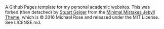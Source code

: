 A Github Pages template for my personal academic websites. This was forked (then detached) by [Stuart Geiger](https://github.com/staeiou) from the [Minimal Mistakes Jekyll Theme](https://mmistakes.github.io/minimal-mistakes/), which is © 2016 Michael Rose and released under the MIT License. See LICENSE.md.
